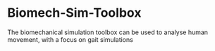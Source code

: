 # Biomech-Sim-Toolbox
The biomechanical simulation toolbox can be used to analyse human movement, with a focus on gait simulations 

